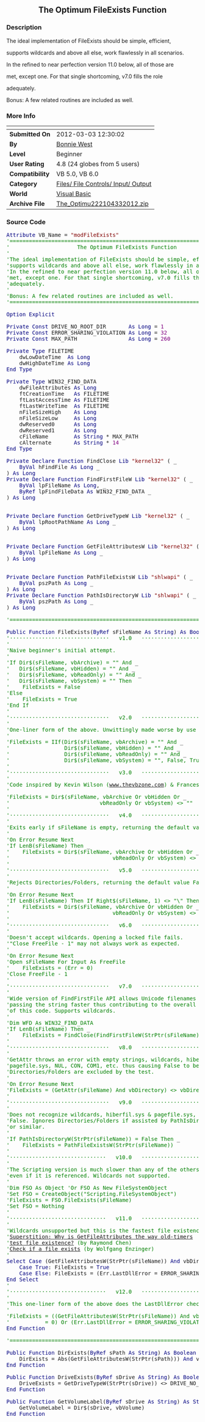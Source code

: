 ﻿<div align="center">

## The Optimum FileExists Function


</div>

### Description

<P>

The ideal implementation of FileExists should be simple, efficient,

supports wildcards and above all else, work flawlessly in all scenarios.

In the refined to near perfection version 11.0 below, all of those are

met, except one. For that single shortcoming, v7.0 fills the role

adequately.

</P><P>

Bonus: A few related routines are included as well.

</P>
 
### More Info
 


<span>             |<span>
---                |---
**Submitted On**   |2012-03-03 12:30:02
**By**             |[Bonnie West](https://github.com/Planet-Source-Code/PSCIndex/blob/master/ByAuthor/bonnie-west.md)
**Level**          |Beginner
**User Rating**    |4.8 (24 globes from 5 users)
**Compatibility**  |VB 5\.0, VB 6\.0
**Category**       |[Files/ File Controls/ Input/ Output](https://github.com/Planet-Source-Code/PSCIndex/blob/master/ByCategory/files-file-controls-input-output__1-3.md)
**World**          |[Visual Basic](https://github.com/Planet-Source-Code/PSCIndex/blob/master/ByWorld/visual-basic.md)
**Archive File**   |[The\_Optimu222104332012\.zip](https://github.com/Planet-Source-Code/bonnie-west-the-optimum-fileexists-function__1-74264/archive/master.zip)





### Source Code

<PRE><FONT color="#000080">Attribute</FONT> VB_Name = <FONT color="#800000">"modFileExists"</FONT><FONT color="#008000">
'=========================================================================
'&nbsp;&nbsp;&nbsp;&nbsp;&nbsp;&nbsp;&nbsp;&nbsp;&nbsp;&nbsp;&nbsp;&nbsp;&nbsp;&nbsp;&nbsp;&nbsp;&nbsp;&nbsp;&nbsp;&nbsp;&nbsp;The Optimum FileExists Function
'
'The ideal implementation of FileExists should be simple, efficient,
'supports wildcards and above all else, work flawlessly in all scenarios.
'In the refined to near perfection version 11.0 below, all of those are
'met, except one. For that single shortcoming, v7.0 fills the role
'adequately.
'
'Bonus: A few related routines are included as well.
'=========================================================================</FONT>
<FONT color="#000080">
Option Explicit
</FONT>
<FONT color="#000080">Private Const</FONT> DRIVE_NO_ROOT_DIR&nbsp;&nbsp;&nbsp;&nbsp;&nbsp;&nbsp;&nbsp;<FONT color="#000080">As Long</FONT> = <FONT color="#800080">1</FONT>
<FONT color="#000080">Private Const</FONT> ERROR_SHARING_VIOLATION <FONT color="#000080">As Long</FONT> = <FONT color="#800080">32</FONT>
<FONT color="#000080">Private Const</FONT> MAX_PATH&nbsp;&nbsp;&nbsp;&nbsp;&nbsp;&nbsp;&nbsp;&nbsp;&nbsp;&nbsp;&nbsp;&nbsp;&nbsp;&nbsp;&nbsp;&nbsp;<FONT color="#000080">As Long</FONT> = <FONT color="#800080">260</FONT>
<FONT color="#000080">
Private Type</FONT> FILETIME
&nbsp;&nbsp;&nbsp;&nbsp;dwLowDateTime&nbsp;&nbsp;<FONT color="#000080">As Long</FONT>
&nbsp;&nbsp;&nbsp;&nbsp;dwHighDateTime <FONT color="#000080">As Long
End Type
</FONT><FONT color="#000080">
Private Type</FONT> WIN32_FIND_DATA
&nbsp;&nbsp;&nbsp;&nbsp;dwFileAttributes <FONT color="#000080">As Long</FONT>
&nbsp;&nbsp;&nbsp;&nbsp;ftCreationTime&nbsp;&nbsp;&nbsp;<FONT color="#000080">As</FONT> FILETIME
&nbsp;&nbsp;&nbsp;&nbsp;ftLastAccessTime <FONT color="#000080">As</FONT> FILETIME
&nbsp;&nbsp;&nbsp;&nbsp;ftLastWriteTime&nbsp;&nbsp;<FONT color="#000080">As</FONT> FILETIME
&nbsp;&nbsp;&nbsp;&nbsp;nFileSizeHigh&nbsp;&nbsp;&nbsp;&nbsp;<FONT color="#000080">As Long</FONT>
&nbsp;&nbsp;&nbsp;&nbsp;nFileSizeLow&nbsp;&nbsp;&nbsp;&nbsp;&nbsp;<FONT color="#000080">As Long</FONT>
&nbsp;&nbsp;&nbsp;&nbsp;dwReserved0&nbsp;&nbsp;&nbsp;&nbsp;&nbsp;&nbsp;<FONT color="#000080">As Long</FONT>
&nbsp;&nbsp;&nbsp;&nbsp;dwReserved1&nbsp;&nbsp;&nbsp;&nbsp;&nbsp;&nbsp;<FONT color="#000080">As Long</FONT>
&nbsp;&nbsp;&nbsp;&nbsp;cFileName&nbsp;&nbsp;&nbsp;&nbsp;&nbsp;&nbsp;&nbsp;&nbsp;<FONT color="#000080">As String</FONT> * MAX_PATH
&nbsp;&nbsp;&nbsp;&nbsp;cAlternate&nbsp;&nbsp;&nbsp;&nbsp;&nbsp;&nbsp;&nbsp;<FONT color="#000080">As String</FONT> * <FONT color="#800080">14</FONT>
<FONT color="#000080">End Type
</FONT><FONT color="#000080">
Private Declare Function</FONT> FindClose <FONT color="#000080">Lib</FONT> <FONT color="#800000">"kernel32"</FONT> ( _
&nbsp;&nbsp;&nbsp;&nbsp;<FONT color="#000080">ByVal</FONT> hFindFile <FONT color="#000080">As Long</FONT> _
) <FONT color="#000080">As Long
Private Declare Function</FONT> FindFirstFileW <FONT color="#000080">Lib</FONT> <FONT color="#800000">"kernel32"</FONT> ( _
&nbsp;&nbsp;&nbsp;&nbsp;<FONT color="#000080">ByVal</FONT> lpFileName <FONT color="#000080">As Long</FONT>, _
&nbsp;&nbsp;&nbsp;&nbsp;<FONT color="#000080">ByRef</FONT> lpFindFileData <FONT color="#000080">As</FONT> WIN32_FIND_DATA _
) <FONT color="#000080">As Long
</FONT>
<FONT color="#000080">
Private Declare Function</FONT> GetDriveTypeW <FONT color="#000080">Lib</FONT> <FONT color="#800000">"kernel32"</FONT> ( _
&nbsp;&nbsp;&nbsp;&nbsp;<FONT color="#000080">ByVal</FONT> lpRootPathName <FONT color="#000080">As Long</FONT> _
) <FONT color="#000080">As Long
</FONT>
<FONT color="#000080">
Private Declare Function</FONT> GetFileAttributesW <FONT color="#000080">Lib</FONT> <FONT color="#800000">"kernel32"</FONT> ( _
&nbsp;&nbsp;&nbsp;&nbsp;<FONT color="#000080">ByVal</FONT> lpFileName <FONT color="#000080">As Long</FONT> _
) <FONT color="#000080">As Long
</FONT>
<FONT color="#000080">
Private Declare Function</FONT> PathFileExistsW <FONT color="#000080">Lib</FONT> <FONT color="#800000">"shlwapi"</FONT> ( _
&nbsp;&nbsp;&nbsp;&nbsp;<FONT color="#000080">ByVal</FONT> pszPath <FONT color="#000080">As Long</FONT> _
) <FONT color="#000080">As Long
Private Declare Function</FONT> PathIsDirectoryW <FONT color="#000080">Lib</FONT> <FONT color="#800000">"shlwapi"</FONT> ( _
&nbsp;&nbsp;&nbsp;&nbsp;<FONT color="#000080">ByVal</FONT> pszPath <FONT color="#000080">As Long</FONT> _
) <FONT color="#000080">As Long</FONT>
<FONT color="#008000">
'=========================================================================
</FONT><FONT color="#000080">
Public Function</FONT> FileExists(<FONT color="#000080">ByRef</FONT> sFileName <FONT color="#000080">As String</FONT>) <FONT color="#000080">As Boolean</FONT><FONT color="#008000">
'&middot;&middot;&middot;&middot;&middot;&middot;&middot;&middot;&middot;&middot;&middot;&middot;&middot;&middot;&middot;&middot;&middot;&middot;&middot;&middot;&middot;&middot;&middot;&middot;&middot;&middot;&middot;&middot;&middot;&middot;&middot;&nbsp;&nbsp;&nbsp;v1.0&nbsp;&nbsp;&nbsp;&middot;&middot;&middot;&middot;&middot;&middot;&middot;&middot;&middot;&middot;&middot;&middot;&middot;&middot;&middot;&middot;&middot;&middot;&middot;&middot;&middot;&middot;&middot;&middot;&middot;&middot;&middot;&middot;&middot;&middot;&middot;&middot;
'
'Naive beginner's initial attempt.
'
'If Dir$(sFileName, vbArchive) = "" And </FONT>_<FONT color="#008000">
'&nbsp;&nbsp;&nbsp;Dir$(sFileName, vbHidden) = "" And </FONT>_<FONT color="#008000">
'&nbsp;&nbsp;&nbsp;Dir$(sFileName, vbReadOnly) = "" And </FONT>_<FONT color="#008000">
'&nbsp;&nbsp;&nbsp;Dir$(sFileName, vbSystem) = "" Then
'&nbsp;&nbsp;&nbsp;&nbsp;FileExists = False
'Else
'&nbsp;&nbsp;&nbsp;&nbsp;FileExists = True
'End If
'
'&middot;&middot;&middot;&middot;&middot;&middot;&middot;&middot;&middot;&middot;&middot;&middot;&middot;&middot;&middot;&middot;&middot;&middot;&middot;&middot;&middot;&middot;&middot;&middot;&middot;&middot;&middot;&middot;&middot;&middot;&middot;&nbsp;&nbsp;&nbsp;v2.0&nbsp;&nbsp;&nbsp;&middot;&middot;&middot;&middot;&middot;&middot;&middot;&middot;&middot;&middot;&middot;&middot;&middot;&middot;&middot;&middot;&middot;&middot;&middot;&middot;&middot;&middot;&middot;&middot;&middot;&middot;&middot;&middot;&middot;&middot;&middot;&middot;
'
'One-liner form of the above. Unwittingly made worse by use of IIf.
'
'FileExists = IIf(Dir$(sFileName, vbArchive) = "" And </FONT>_<FONT color="#008000">
'&nbsp;&nbsp;&nbsp;&nbsp;&nbsp;&nbsp;&nbsp;&nbsp;&nbsp;&nbsp;&nbsp;&nbsp;&nbsp;&nbsp;&nbsp;&nbsp;&nbsp;Dir$(sFileName, vbHidden) = "" And </FONT>_<FONT color="#008000">
'&nbsp;&nbsp;&nbsp;&nbsp;&nbsp;&nbsp;&nbsp;&nbsp;&nbsp;&nbsp;&nbsp;&nbsp;&nbsp;&nbsp;&nbsp;&nbsp;&nbsp;Dir$(sFileName, vbReadOnly) = "" And </FONT>_<FONT color="#008000">
'&nbsp;&nbsp;&nbsp;&nbsp;&nbsp;&nbsp;&nbsp;&nbsp;&nbsp;&nbsp;&nbsp;&nbsp;&nbsp;&nbsp;&nbsp;&nbsp;&nbsp;Dir$(sFileName, vbSystem) = "", False, True)
'
'&middot;&middot;&middot;&middot;&middot;&middot;&middot;&middot;&middot;&middot;&middot;&middot;&middot;&middot;&middot;&middot;&middot;&middot;&middot;&middot;&middot;&middot;&middot;&middot;&middot;&middot;&middot;&middot;&middot;&middot;&middot;&nbsp;&nbsp;&nbsp;v3.0&nbsp;&nbsp;&nbsp;&middot;&middot;&middot;&middot;&middot;&middot;&middot;&middot;&middot;&middot;&middot;&middot;&middot;&middot;&middot;&middot;&middot;&middot;&middot;&middot;&middot;&middot;&middot;&middot;&middot;&middot;&middot;&middot;&middot;&middot;&middot;&middot;
'
'Code inspired by Kevin Wilson (<A href="http://www.thevbzone.com/modCommon.bas">www.thevbzone.com</A>) & Francesco Balena.
'
'FileExists = Dir$(sFileName, vbArchive Or vbHidden Or </FONT>_<FONT color="#008000">
'&nbsp;&nbsp;&nbsp;&nbsp;&nbsp;&nbsp;&nbsp;&nbsp;&nbsp;&nbsp;&nbsp;&nbsp;&nbsp;&nbsp;&nbsp;&nbsp;&nbsp;&nbsp;&nbsp;&nbsp;&nbsp;&nbsp;&nbsp;&nbsp;&nbsp;&nbsp;&nbsp;&nbsp;vbReadOnly Or vbSystem) <> ""
'
'&middot;&middot;&middot;&middot;&middot;&middot;&middot;&middot;&middot;&middot;&middot;&middot;&middot;&middot;&middot;&middot;&middot;&middot;&middot;&middot;&middot;&middot;&middot;&middot;&middot;&middot;&middot;&middot;&middot;&middot;&middot;&nbsp;&nbsp;&nbsp;v4.0&nbsp;&nbsp;&nbsp;&middot;&middot;&middot;&middot;&middot;&middot;&middot;&middot;&middot;&middot;&middot;&middot;&middot;&middot;&middot;&middot;&middot;&middot;&middot;&middot;&middot;&middot;&middot;&middot;&middot;&middot;&middot;&middot;&middot;&middot;&middot;&middot;
'
'Exits early if sFileName is empty, returning the default value False.
'
'On Error Resume Next
'If LenB(sFileName) Then </FONT>_<FONT color="#008000">
'&nbsp;&nbsp;&nbsp;&nbsp;FileExists = Dir$(sFileName, vbArchive Or vbHidden Or </FONT>_<FONT color="#008000">
'&nbsp;&nbsp;&nbsp;&nbsp;&nbsp;&nbsp;&nbsp;&nbsp;&nbsp;&nbsp;&nbsp;&nbsp;&nbsp;&nbsp;&nbsp;&nbsp;&nbsp;&nbsp;&nbsp;&nbsp;&nbsp;&nbsp;&nbsp;&nbsp;&nbsp;&nbsp;&nbsp;&nbsp;&nbsp;&nbsp;&nbsp;&nbsp;vbReadOnly Or vbSystem) <> vbNullString
'
'&middot;&middot;&middot;&middot;&middot;&middot;&middot;&middot;&middot;&middot;&middot;&middot;&middot;&middot;&middot;&middot;&middot;&middot;&middot;&middot;&middot;&middot;&middot;&middot;&middot;&middot;&middot;&middot;&middot;&middot;&middot;&nbsp;&nbsp;&nbsp;v5.0&nbsp;&nbsp;&nbsp;&middot;&middot;&middot;&middot;&middot;&middot;&middot;&middot;&middot;&middot;&middot;&middot;&middot;&middot;&middot;&middot;&middot;&middot;&middot;&middot;&middot;&middot;&middot;&middot;&middot;&middot;&middot;&middot;&middot;&middot;&middot;&middot;
'
'Rejects Directories/Folders, returning the default value False.
'
'On Error Resume Next
'If LenB(sFileName) Then If Right$(sFileName, 1) <> "\" Then </FONT>_<FONT color="#008000">
'&nbsp;&nbsp;&nbsp;&nbsp;FileExists = Dir$(sFileName, vbArchive Or vbHidden Or </FONT>_<FONT color="#008000">
'&nbsp;&nbsp;&nbsp;&nbsp;&nbsp;&nbsp;&nbsp;&nbsp;&nbsp;&nbsp;&nbsp;&nbsp;&nbsp;&nbsp;&nbsp;&nbsp;&nbsp;&nbsp;&nbsp;&nbsp;&nbsp;&nbsp;&nbsp;&nbsp;&nbsp;&nbsp;&nbsp;&nbsp;&nbsp;&nbsp;&nbsp;&nbsp;vbReadOnly Or vbSystem) <> vbNullString
'
'&middot;&middot;&middot;&middot;&middot;&middot;&middot;&middot;&middot;&middot;&middot;&middot;&middot;&middot;&middot;&middot;&middot;&middot;&middot;&middot;&middot;&middot;&middot;&middot;&middot;&middot;&middot;&middot;&middot;&middot;&middot;&nbsp;&nbsp;&nbsp;v6.0&nbsp;&nbsp;&nbsp;&middot;&middot;&middot;&middot;&middot;&middot;&middot;&middot;&middot;&middot;&middot;&middot;&middot;&middot;&middot;&middot;&middot;&middot;&middot;&middot;&middot;&middot;&middot;&middot;&middot;&middot;&middot;&middot;&middot;&middot;&middot;&middot;
'
'Doesn't accept wildcards. Opening a locked file fails.
'"Close FreeFile - 1" may not always work as expected.
'
'On Error Resume Next
'Open sFileName For Input As FreeFile
'&nbsp;&nbsp;&nbsp;&nbsp;FileExists = (Err = 0)
'Close FreeFile - 1
'
'&middot;&middot;&middot;&middot;&middot;&middot;&middot;&middot;&middot;&middot;&middot;&middot;&middot;&middot;&middot;&middot;&middot;&middot;&middot;&middot;&middot;&middot;&middot;&middot;&middot;&middot;&middot;&middot;&middot;&middot;&middot;&nbsp;&nbsp;&nbsp;v7.0&nbsp;&nbsp;&nbsp;&middot;&middot;&middot;&middot;&middot;&middot;&middot;&middot;&middot;&middot;&middot;&middot;&middot;&middot;&middot;&middot;&middot;&middot;&middot;&middot;&middot;&middot;&middot;&middot;&middot;&middot;&middot;&middot;&middot;&middot;&middot;&middot;
'
'Wide version of FindFirstFile API allows Unicode filenames and makes
'passing the string faster thus contributing to the overall efficiency
'of this code. Supports wildcards.
'
'Dim WFD As WIN32_FIND_DATA
'If LenB(sFileName) Then </FONT>_<FONT color="#008000">
'&nbsp;&nbsp;&nbsp;&nbsp;FileExists = FindClose(FindFirstFileW(StrPtr(sFileName), WFD)) <> 0
'
'&middot;&middot;&middot;&middot;&middot;&middot;&middot;&middot;&middot;&middot;&middot;&middot;&middot;&middot;&middot;&middot;&middot;&middot;&middot;&middot;&middot;&middot;&middot;&middot;&middot;&middot;&middot;&middot;&middot;&middot;&middot;&nbsp;&nbsp;&nbsp;v8.0&nbsp;&nbsp;&nbsp;&middot;&middot;&middot;&middot;&middot;&middot;&middot;&middot;&middot;&middot;&middot;&middot;&middot;&middot;&middot;&middot;&middot;&middot;&middot;&middot;&middot;&middot;&middot;&middot;&middot;&middot;&middot;&middot;&middot;&middot;&middot;&middot;
'
'GetAttr throws an error with empty strings, wildcards, hiberfil.sys,
'pagefile.sys, NUL, CON, COM1, etc. thus causing False to be returned.
'Directories/Folders are excluded by the test.
'
'On Error Resume Next
'FileExists = (GetAttr(sFileName) And vbDirectory) <> vbDirectory
'
'&middot;&middot;&middot;&middot;&middot;&middot;&middot;&middot;&middot;&middot;&middot;&middot;&middot;&middot;&middot;&middot;&middot;&middot;&middot;&middot;&middot;&middot;&middot;&middot;&middot;&middot;&middot;&middot;&middot;&middot;&middot;&nbsp;&nbsp;&nbsp;v9.0&nbsp;&nbsp;&nbsp;&middot;&middot;&middot;&middot;&middot;&middot;&middot;&middot;&middot;&middot;&middot;&middot;&middot;&middot;&middot;&middot;&middot;&middot;&middot;&middot;&middot;&middot;&middot;&middot;&middot;&middot;&middot;&middot;&middot;&middot;&middot;&middot;
'
'Does not recognize wildcards, hiberfil.sys & pagefile.sys, thus returns
'False. Ignores Directories/Folders if assisted by PathIsDirectory
'or similar.
'
'If PathIsDirectoryW(StrPtr(sFileName)) = False Then </FONT>_<FONT color="#008000">
'&nbsp;&nbsp;&nbsp;&nbsp;FileExists = PathFileExistsW(StrPtr(sFileName))
'
'&middot;&middot;&middot;&middot;&middot;&middot;&middot;&middot;&middot;&middot;&middot;&middot;&middot;&middot;&middot;&middot;&middot;&middot;&middot;&middot;&middot;&middot;&middot;&middot;&middot;&middot;&middot;&middot;&middot;&middot;&nbsp;&nbsp;&nbsp;v10.0&nbsp;&nbsp;&nbsp;&middot;&middot;&middot;&middot;&middot;&middot;&middot;&middot;&middot;&middot;&middot;&middot;&middot;&middot;&middot;&middot;&middot;&middot;&middot;&middot;&middot;&middot;&middot;&middot;&middot;&middot;&middot;&middot;&middot;&middot;&middot;&middot;
'
'The Scripting version is much slower than any of the others,
'even if it is referenced. Wildcards not supported.
'
'Dim FSO As Object 'Or FSO As New FileSystemObject
'Set FSO = CreateObject("Scripting.FileSystemObject")
'FileExists = FSO.FileExists(sFileName)
'Set FSO = Nothing
'
'&middot;&middot;&middot;&middot;&middot;&middot;&middot;&middot;&middot;&middot;&middot;&middot;&middot;&middot;&middot;&middot;&middot;&middot;&middot;&middot;&middot;&middot;&middot;&middot;&middot;&middot;&middot;&middot;&middot;&middot;&nbsp;&nbsp;&nbsp;v11.0&nbsp;&nbsp;&nbsp;&middot;&middot;&middot;&middot;&middot;&middot;&middot;&middot;&middot;&middot;&middot;&middot;&middot;&middot;&middot;&middot;&middot;&middot;&middot;&middot;&middot;&middot;&middot;&middot;&middot;&middot;&middot;&middot;&middot;&middot;&middot;&middot;
'
'Wildcards unsupported but this is the fastest file existence test yet.
'<A href="http://blogs.msdn.com/b/oldnewthing/archive/2007/10/23/5612082.aspx">Superstition: Why is GetFileAttributes the way old-timers</A>
'<A href="http://blogs.msdn.com/b/oldnewthing/archive/2007/10/23/5612082.aspx">test file existence?</A> (by Raymond Chen)
'<A href="http://www.enzinger.net/en/Filetest.html">Check if a file exists</A> (by Wolfgang Enzinger)
'</FONT>
<FONT color="#000080">Select Case</FONT> (GetFileAttributesW(StrPtr(sFileName)) <FONT color="#000080">And</FONT> vbDirectory) = <FONT color="#800080">0</FONT>
&nbsp;&nbsp;&nbsp;&nbsp;<FONT color="#000080">Case True</FONT>: FileExists = <FONT color="#000080">True</FONT>
&nbsp;&nbsp;&nbsp;&nbsp;<FONT color="#000080">Case Else</FONT>: FileExists = (Err.LastDllError = ERROR_SHARING_VIOLATION)
<FONT color="#000080">End Select</FONT><FONT color="#008000">
'
'&middot;&middot;&middot;&middot;&middot;&middot;&middot;&middot;&middot;&middot;&middot;&middot;&middot;&middot;&middot;&middot;&middot;&middot;&middot;&middot;&middot;&middot;&middot;&middot;&middot;&middot;&middot;&middot;&middot;&middot;&nbsp;&nbsp;&nbsp;v12.0&nbsp;&nbsp;&nbsp;&middot;&middot;&middot;&middot;&middot;&middot;&middot;&middot;&middot;&middot;&middot;&middot;&middot;&middot;&middot;&middot;&middot;&middot;&middot;&middot;&middot;&middot;&middot;&middot;&middot;&middot;&middot;&middot;&middot;&middot;&middot;&middot;
'
'This one-liner form of the above does the LastDllError check everytime.
'
'FileExists = ((GetFileAttributesW(StrPtr(sFileName)) And vbDirectory) </FONT>_<FONT color="#008000">
'&nbsp;&nbsp;&nbsp;&nbsp;&nbsp;&nbsp;&nbsp;&nbsp;&nbsp;&nbsp;&nbsp;= 0) Or (Err.LastDllError = ERROR_SHARING_VIOLATION)</FONT><FONT color="#000080">
End Function
</FONT><FONT color="#008000">
'=========================================================================
</FONT><FONT color="#000080">
Public Function</FONT> DirExists(<FONT color="#000080">ByRef</FONT> sPath <FONT color="#000080">As String</FONT>) <FONT color="#000080">As Boolean</FONT>
&nbsp;&nbsp;&nbsp;&nbsp;DirExists = Abs(GetFileAttributesW(StrPtr(sPath))) <FONT color="#000080">And</FONT> vbDirectory
<FONT color="#000080">End Function
</FONT><FONT color="#000080">
Public Function</FONT> DriveExists(<FONT color="#000080">ByRef</FONT> sDrive <FONT color="#000080">As String</FONT>) <FONT color="#000080">As Boolean</FONT>
&nbsp;&nbsp;&nbsp;&nbsp;DriveExists = GetDriveTypeW(StrPtr(sDrive)) <> DRIVE_NO_ROOT_DIR
<FONT color="#000080">End Function
</FONT><FONT color="#000080">
Public Function</FONT> GetVolumeLabel(<FONT color="#000080">ByRef</FONT> sDrive <FONT color="#000080">As String</FONT>) <FONT color="#000080">As String</FONT>
&nbsp;&nbsp;&nbsp;&nbsp;GetVolumeLabel = Dir$(sDrive, vbVolume)
<FONT color="#000080">End Function
</FONT></PRE>

